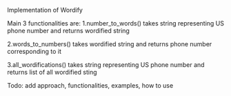 Implementation of Wordify 

Main 3 functionalities are:
1.number_to_words()
    takes string representing US phone number and returns wordified string

2.words_to_numbers()
    takes wordified string and returns phone number corresponding to it

3.all_wordifications()
        takes string representing US phone number and returns list of all wordified sting


Todo: 
add approach,
functionalities,
examples,
how to use 
